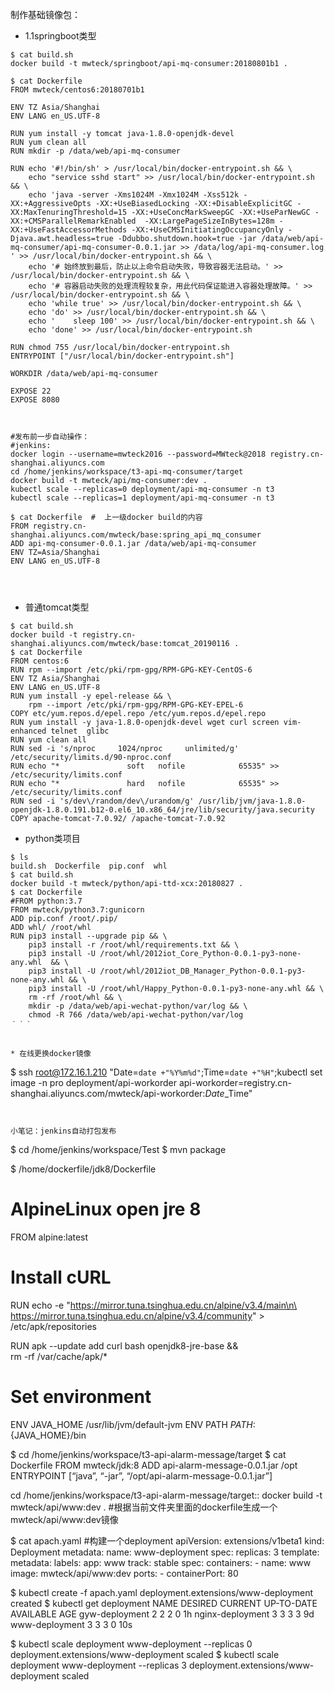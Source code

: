 制作基础镜像包：

* 1.1springboot类型
```
$ cat build.sh
docker build -t mwteck/springboot/api-mq-consumer:20180801b1 .

$ cat Dockerfile
FROM mwteck/centos6:20180701b1

ENV TZ Asia/Shanghai
ENV LANG en_US.UTF-8

RUN yum install -y tomcat java-1.8.0-openjdk-devel
RUN yum clean all
RUN mkdir -p /data/web/api-mq-consumer

RUN echo '#!/bin/sh' > /usr/local/bin/docker-entrypoint.sh && \
    echo "service sshd start" >> /usr/local/bin/docker-entrypoint.sh && \
    echo 'java -server -Xms1024M -Xmx1024M -Xss512k -XX:+AggressiveOpts -XX:+UseBiasedLocking -XX:+DisableExplicitGC -XX:MaxTenuringThreshold=15 -XX:+UseConcMarkSweepGC -XX:+UseParNewGC -XX:+CMSParallelRemarkEnabled  -XX:LargePageSizeInBytes=128m -XX:+UseFastAccessorMethods -XX:+UseCMSInitiatingOccupancyOnly -Djava.awt.headless=true -Ddubbo.shutdown.hook=true -jar /data/web/api-mq-consumer/api-mq-consumer-0.0.1.jar >> /data/log/api-mq-consumer.log ' >> /usr/local/bin/docker-entrypoint.sh && \
    echo '# 始终放到最后，防止以上命令启动失败，导致容器无法启动。' >> /usr/local/bin/docker-entrypoint.sh && \
    echo '# 容器启动失败的处理流程较复杂，用此代码保证能进入容器处理故障。' >> /usr/local/bin/docker-entrypoint.sh && \
    echo 'while true' >> /usr/local/bin/docker-entrypoint.sh && \
    echo 'do' >> /usr/local/bin/docker-entrypoint.sh && \
    echo '    sleep 100' >> /usr/local/bin/docker-entrypoint.sh && \
    echo 'done' >> /usr/local/bin/docker-entrypoint.sh

RUN chmod 755 /usr/local/bin/docker-entrypoint.sh
ENTRYPOINT ["/usr/local/bin/docker-entrypoint.sh"]

WORKDIR /data/web/api-mq-consumer

EXPOSE 22
EXPOSE 8080       



#发布前一步自动操作：
#jenkins:
docker login --username=mwteck2016 --password=MWteck@2018 registry.cn-shanghai.aliyuncs.com
cd /home/jenkins/workspace/t3-api-mq-consumer/target
docker build -t mwteck/api/mq-consumer:dev .
kubectl scale --replicas=0 deployment/api-mq-consumer -n t3
kubectl scale --replicas=1 deployment/api-mq-consumer -n t3

$ cat Dockerfile  #  上一级docker build的内容
FROM registry.cn-shanghai.aliyuncs.com/mwteck/base:spring_api_mq_consumer
ADD api-mq-consumer-0.0.1.jar /data/web/api-mq-consumer
ENV TZ=Asia/Shanghai
ENV LANG en_US.UTF-8




```

* 普通tomcat类型
```
$ cat build.sh
docker build -t registry.cn-shanghai.aliyuncs.com/mwteck/base:tomcat_20190116 .
$ cat Dockerfile
FROM centos:6
RUN rpm --import /etc/pki/rpm-gpg/RPM-GPG-KEY-CentOS-6
ENV TZ Asia/Shanghai
ENV LANG en_US.UTF-8
RUN yum install -y epel-release && \
    rpm --import /etc/pki/rpm-gpg/RPM-GPG-KEY-EPEL-6
COPY etc/yum.repos.d/epel.repo /etc/yum.repos.d/epel.repo
RUN yum install -y java-1.8.0-openjdk-devel wget curl screen vim-enhanced telnet  glibc
RUN yum clean all
RUN sed -i 's/nproc     1024/nproc     unlimited/g' /etc/security/limits.d/90-nproc.conf
RUN echo "*               soft   nofile            65535" >> /etc/security/limits.conf
RUN echo "*               hard   nofile            65535" >> /etc/security/limits.conf
RUN sed -i 's/dev\/random/dev\/urandom/g' /usr/lib/jvm/java-1.8.0-openjdk-1.8.0.191.b12-0.el6_10.x86_64/jre/lib/security/java.security
COPY apache-tomcat-7.0.92/ /apache-tomcat-7.0.92

```

* python类项目
```
$ ls
build.sh  Dockerfile  pip.conf  whl
$ cat build.sh
docker build -t mwteck/python/api-ttd-xcx:20180827 .
$ cat Dockerfile
#FROM python:3.7
FROM mwteck/python3.7:gunicorn
ADD pip.conf /root/.pip/
ADD whl/ /root/whl
RUN pip3 install --upgrade pip && \
    pip3 install -r /root/whl/requirements.txt && \
    pip3 install -U /root/whl/2012iot_Core_Python-0.0.1-py3-none-any.whl  && \
    pip3 install -U /root/whl/2012iot_DB_Manager_Python-0.0.1-py3-none-any.whl && \
    pip3 install -U /root/whl/Happy_Python-0.0.1-py3-none-any.whl && \
    rm -rf /root/whl && \
    mkdir -p /data/web/api-wechat-python/var/log && \
    chmod -R 766 /data/web/api-wechat-python/var/log
｀｀｀


* 在线更换docker镜像
```
$ ssh root@172.16.1.210 "Date=`date +"%Y%m%d"`;Time=`date +"%H"`;kubectl set image  -n pro deployment/api-workorder api-workorder=registry.cn-shanghai.aliyuncs.com/mwteck/api-workorder:$Date\_$Time"
```


小笔记：jenkins自动打包发布
```
$ cd /home/jenkins/workspace/Test
$ mvn package

$ /home/dockerfile/jdk8/Dockerfile
# AlpineLinux open jre 8
FROM alpine:latest

# Install cURL
RUN echo -e "https://mirror.tuna.tsinghua.edu.cn/alpine/v3.4/main\n\
https://mirror.tuna.tsinghua.edu.cn/alpine/v3.4/community" > /etc/apk/repositories

RUN apk --update add curl bash openjdk8-jre-base && \
      rm -rf /var/cache/apk/*

# Set environment
ENV JAVA_HOME /usr/lib/jvm/default-jvm
ENV PATH ${PATH}:${JAVA_HOME}/bin

$ cd /home/jenkins/workspace/t3-api-alarm-message/target
$ cat Dockerfile
FROM mwteck/jdk:8
ADD api-alarm-message-0.0.1.jar /opt
ENTRYPOINT [“java”, “-jar”, “/opt/api-alarm-message-0.0.1.jar”]

cd /home/jenkins/workspace/t3-api-alarm-message/target::
docker build -t mwteck/api/www:dev .   #根据当前文件夹里面的dockerfile生成一个mwteck/api/www:dev镜像

$ cat apach.yaml   #构建一个deployment
apiVersion: extensions/v1beta1
kind: Deployment
metadata:
  name: www-deployment
spec:
  replicas: 3
  template:
    metadata:
      labels:
        app: www
        track: stable
    spec:
      containers:
      - name: www
        image: mwteck/api/www:dev
        ports:
        - containerPort: 80


$ kubectl create -f apach.yaml
deployment.extensions/www-deployment created
$ kubectl get deployment
NAME               DESIRED   CURRENT   UP-TO-DATE   AVAILABLE   AGE
gyw-deployment     2         2         2            0           1h
nginx-deployment   3         3         3            3           9d
www-deployment     3         3         3            0           10s

$ kubectl scale deployment www-deployment --replicas 0
deployment.extensions/www-deployment scaled
$ kubectl scale deployment www-deployment --replicas 3
deployment.extensions/www-deployment scaled
```
